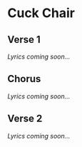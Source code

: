 # Cuck Chair

## Verse 1
*Lyrics coming soon...*

## Chorus
*Lyrics coming soon...*

## Verse 2
*Lyrics coming soon...*